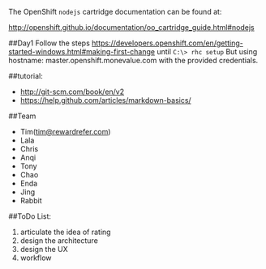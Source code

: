 The OpenShift `nodejs` cartridge documentation can be found at:

http://openshift.github.io/documentation/oo_cartridge_guide.html#nodejs

##Day1
Follow the steps
https://developers.openshift.com/en/getting-started-windows.html#making-first-change
until `C:\> rhc setup`
But using hostname:  master.openshift.monevalue.com
with the provided credentials.


##tutorial:
* http://git-scm.com/book/en/v2
* https://help.github.com/articles/markdown-basics/

##Team
- Tim(tim@rewardrefer.com)
- Lala
- Chris
- Anqi
- Tony
- Chao
- Enda
- Jing 
- Rabbit

##ToDo List:
1. articulate the idea of rating
2. design the architecture
3. design the UX
4. workflow
